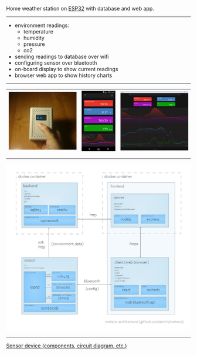 Home weather station on [ESP32](https://en.wikipedia.org/wiki/ESP32) with database and web app.

---

- environment readings:
  - temperature
  - humidity
  - pressure
  - co2
 - sending readings to database over wifi
 - configuring sensor over bluetooth
 - on-board display to show current readings
 - browser web app to show history charts

---

<img src="docs/sensor/photos/in-hand.jpg" width="400" max-height="340" /> | <img src="docs/web-app/phone.png" width="200" max-height="340" /> | <img src="docs/web-app/desktop.png" width="400" max-height="340" />
:---: | :---: | :---:


---

<a href="docs/architecture/meteos-architecture.pdf">
<img src="docs/architecture/meteos-architecture.png" />
</a>

---

[Sensor device (components, circuit diagram, etc.)](docs/sensor/readme.md)
